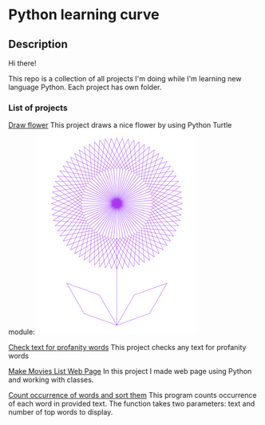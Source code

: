 # Python learning curve

## Description
Hi there!

This repo is a collection of all projects I'm doing while I'm learning new language Python.
Each project has own folder.


### List of projects
[Draw flower](https://github.com/ipero/python_learning_curve/tree/master/drawings)
This project draws a nice flower by using Python Turtle module:
![alt text](https://github.com/ipero/python_learning_curve/blob/master/drawings/Flower_Screen_Shot.png "Flower by Python Turtle")

[Check text for profanity words](https://github.com/ipero/python_learning_curve/tree/master/profanity_checker)
This project checks any text for profanity words

[Make Movies List Web Page](https://github.com/ipero/python_learning_curve/tree/master/movies)
In this project I made web page using Python and working with classes.


[Count occurrence of words and sort them](https://github.com/ipero/python_learning_curve/tree/master/count_words)
This program counts occurrence of each word in provided text. The function takes two parameters: text and
number of top words to display.
